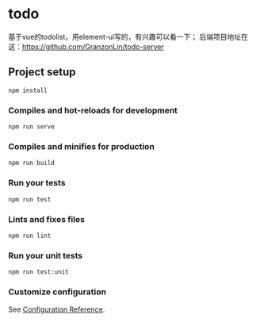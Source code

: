 # todo
基于vue的todolist，用element-ui写的，有兴趣可以看一下；
后端项目地址在这：https://github.com/GranzonLin/todo-server
## Project setup
```
npm install
```

### Compiles and hot-reloads for development
```
npm run serve
```

### Compiles and minifies for production
```
npm run build
```

### Run your tests
```
npm run test
```

### Lints and fixes files
```
npm run lint
```

### Run your unit tests
```
npm run test:unit
```

### Customize configuration
See [Configuration Reference](https://cli.vuejs.org/config/).
